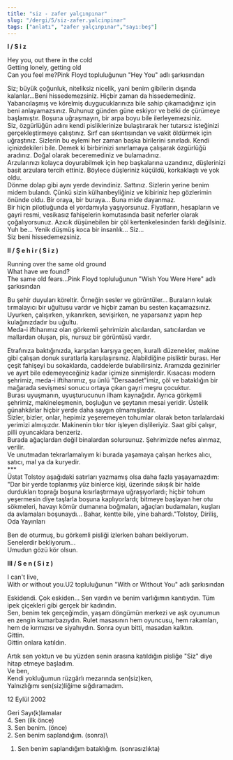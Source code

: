 ```yaml
---
title: "siz - zafer yalçınpınar"
slug: "/dergi/5/siz-zafer.yalcinpinar"
tags: ["anlatı", "zafer yalçınpınar","sayı:beş"]
---
```


**I / S i z**

Hey you, out there in the cold  
Getting lonely, getting old\
Can you feel me?Pink Floyd topluluğunun "Hey You" adlı şarkısından

Siz; büyük çoğunluk, niteliksiz nicelik, yani benim gibilerin dışında
kalanlar...Beni hissedemezsiniz. Hiçbir zaman da hissedemediniz.
Yabancılaşmış ve körelmiş duygucuklarınıza bile sahip çıkamadığınız için
beni anlayamazsınız. Ruhunuz günden güne eskiyor ve belki de çürümeye
başlamıştır. Boşuna uğraşmayın, bir arpa boyu bile ilerleyemezsiniz.\
Siz, özgürlüğün adını kendi pisliklerinize bulaştırarak her tutarsız
isteğinizi gerçekleştirmeye çalıştınız. Sırf can sıkıntısından ve vakit
öldürmek için uğraştınız. Sizlerin bu eylemi her zaman başka birilerini
sınırladı. Kendi içinizdekileri bile. Demek ki birbirinizi sınırlamaya
çalışarak özgürlüğü aradınız. Doğal olarak beceremediniz ve
bulamadınız.\
Arzularınızı kolayca doyurabilmek için hep başkalarına uzandınız,
düşlerinizi basit arzulara tercih ettiniz. Böylece düşleriniz küçüldü,
korkaklaştı ve yok oldu.\
Dönme dolap gibi aynı yerde devindiniz. Sattınız. Sizlerin yerine benim
midem bulandı. Çünkü sizin külhanbeyliğiniz ve kibiriniz hep gözlerimin
önünde oldu. Bir oraya, bir buraya... Buna mide dayanmaz.\
Bir hiçin pilotluğunda el yordamıyla yaşıyorsunuz. Fiyatların,
hesapların ve gayri resmi, vesikasız fahişelerin komutasında basit
neferler olarak çoğalıyorsunuz. Azıcık düşünebilen bir çöl
kertenkelesinden farklı değilsiniz. Yuh be... Yenik düşmüş koca bir
insanlık... Siz...\
Siz beni hissedemezsiniz.

**II / Ş e h i r ( S i z )**

Running over the same old ground\
What have we found?\
The same old fears...Pink Floyd topluluğunun "Wish You Were Here" adlı
şarkısından

Bu şehir duyuları köreltir. Örneğin sesler ve görüntüler... Buraların
kulak tırmalayıcı bir uğultusu vardır ve hiçbir zaman bu sesten
kaçamazsınız. Uyurken, çalışırken, yıkanırken, sevişirken, ne yaparsanız
yapın hep kulağınızdadır bu uğultu.\
Meda-i iftiharımız olan görkemli şehrimizin alıcılardan, satıcılardan ve
mallardan oluşan, pis, nursuz bir görüntüsü vardır.

Etrafınıza baktığınızda, karşıdan karşıya geçen, kurallı düzenekler,
makine gibi çalışan donuk suratlarla karşılaşırsınız. Alabildiğine
pisliktir burası. Her çeşit fahişeyi bu sokaklarda, caddelerde
bulabilirsiniz. Aramızda gezinirler ve ayırt bile edemeyeceğiniz kadar
içimize sinmişlerdir. Kısacası modern şehrimiz, meda-i iftiharımız, şu
ünlü "Dersaadet"imiz, çöl ve bataklığın bir mağarada sevişmesi sonucu
ortaya çıkan gayri meşru çocuktur.\
Burası uyuşmanın, uyuşturucunun ilham kaynağıdır. Ayrıca görkemli
şehrimiz, makineleşmenin, boşluğun ve şeytanın mesai yeridir. Üstelik
günahkârlar hiçbir yerde daha saygın olmamışlardır.\
Sizler, bizler, onlar, hepimiz yeşeremeyen tohumlar olarak beton
tarlalardaki yerimizi almışızdır. Makinenin tıkır tıkır işleyen
dişlileriyiz. Saat gibi çalışır, pilli oyuncaklara benzeriz.\
Burada ağaçlardan değil binalardan solursunuz. Şehrimizde nefes alınmaz,
verilir.\
Ve unutmadan tekrarlamalıyım ki burada yaşamaya çalışan herkes alıcı,
satıcı, mal ya da kuryedir.\
\*\*\*\
Üstat Tolstoy aşağıdaki satırları yazmamış olsa daha fazla yaşayamazdım:
"Dar bir yerde toplanmış yüz binlerce kişi, üzerinde sıkışık bir halde
durdukları toprağı boşuna kısırlaştırmaya uğraşıyorlardı; hiçbir tohum
yeşermesin diye taşlarla boşuna kaplıyorlardı; bitmeye başlayan her otu
sökmeleri, havayı kömür dumanına boğmaları, ağaçları budamaları, kuşları
da avlamaları boşunaydı... Bahar, kentte bile, yine bahardı."Tolstoy,
Diriliş, Oda Yayınları

Ben de oturmuş, bu görkemli pisliği izlerken baharı bekliyorum.\
Senelerdir bekliyorum...\
Umudun gözü kör olsun.

**III / S e n ( S i z )**

I can't live,\
With or without you.U2 topluluğunun "With or Without You" adlı
şarkısından

Eskidendi. Çok eskiden... Sen vardın ve benim varlığımın kanıtıydın. Tüm
ipek çiçekleri gibi gerçek bir kadındın.\
Sen, benim tek gerçeğimdin, yaşam döngümün merkezi ve aşk oyunumun en
zengin kumarbazıydın. Rulet masasının hem oyuncusu, hem rakamları, hem
de kırmızısı ve siyahıydın. Sonra oyun bitti, masadan kalktın.\
Gittin.\
Gittin onlara katıldın.

Artık sen yoktun ve bu yüzden senin arasına katıldığın pisliğe "Siz"
diye hitap etmeye başladım.\
Ve ben,\
Kendi yokluğumun rüzgârlı mezarında sen(siz)ken,\
Yalnızlığımı sen(siz)liğime sığdıramadım.

12 Eylül 2002

Geri Sayı(k)lamalar\
4. Sen (ilk önce)\
3. Sen benim. (önce)\
2. Sen benim saplandığım. (sonra)\
1. Sen benim saplandığım bataklığım. (sonrasızlıkta)
